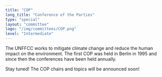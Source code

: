 ```yaml
---
title: "COP"
long_title: "Conference of the Parties"
type: "special"
layout: "committee"
logo: "/img/committees/COP.png"
level: "Intermediate"
---
```


The UNFFCC works to mitigate climate change and reduce the human impact on the environment. The first COP was held in Berlin in 1995 and since then the conferences have been held annually.  

Stay tuned! The COP chairs and topics will be announced soon!

